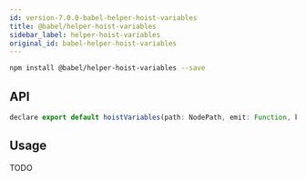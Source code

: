 ```yaml
---
id: version-7.0.0-babel-helper-hoist-variables
title: @babel/helper-hoist-variables
sidebar_label: helper-hoist-variables
original_id: babel-helper-hoist-variables
---
```


```sh
npm install @babel/helper-hoist-variables --save
```

## API

```javascript
declare export default hoistVariables(path: NodePath, emit: Function, kind: "var" | "let" = "var");
```

## Usage

TODO

